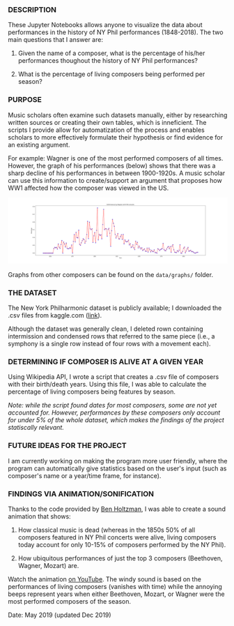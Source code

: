 ### DESCRIPTION

These Jupyter Notebooks allows anyone to visualize the data about performances in the history of NY Phil performances (1848-2018). The two main questions that I answer are:

1) Given the name of a composer, what is the percentage of his/her performances thoughout the history of NY Phil performances?

2) What is the percentage of living composers being performed per season?

### PURPOSE

Music scholars often examine such datasets manually, either by researching written sources or creating their own tables, which is inneficient. The scripts I provide allow for automatization of the process and enables scholars to more effectively formulate their hypothesis or find evidence for an existing argument.

For example: Wagner is one of the most performed composers of all times. However, the graph of his performances (below) shows that there was a sharp decline of his performances in between 1900-1920s. A music scholar can use this information to create/support an argument that proposes how WW1 affected how the composer was viewed in the US.  

![Wagner graph]( data/graphs/Wagner.png "Logo Title Text 1")

Graphs from other composers can be found on the <code>data/graphs/</code> folder.

### THE DATASET

The New York Philharmonic dataset is publicly available; I downloaded the .csv files from kaggle.com ([link](https://www.kaggle.com/nyphil/perf-history)).

Although the dataset was generally clean, I deleted rown containing intermission and condensed rows that referred to the same piece (i.e., a symphony is a single row instead of four rows with a movement each).

### DETERMINING IF COMPOSER IS ALIVE AT A GIVEN YEAR

Using Wikipedia API, I wrote a script that creates a .csv file of composers with their birth/death years. Using this file, I was able to calculate the percentage of living composers being features by season.

<em> Note: while the script found dates for most composers, some are not yet accounted for. However, performances by these composers only account for under 5% of the whole dataset, which makes the findings of the project statiscally relevant.</em>  

### FUTURE IDEAS FOR THE PROJECT

I am currently working on making the program more user friendly, where the program can automatically give statistics based on the user's input (such as composer's name or a year/time frame, for instance).  

### FINDINGS VIA ANIMATION/SONIFICATION

Thanks to the code provided by [Ben Holtzman](https://github.com/benholtzman/datamovies), I was able to create a sound animation that shows:

1) How classical music is dead (whereas in the 1850s 50% of all composers featured in NY Phil concerts were alive, living composers today account for only 10-15% of composers performed by the NY Phil).

2) How ubiquitous performances of just the top 3 composers (Beethoven, Wagner, Mozart) are.

Watch the animation [on YouTube](https://youtu.be/9nW32ANbVeo). The windy sound is based on the performances of living composers (vanishes with time) while the annoying beeps represent years when either Beethoven, Mozart, or Wagner were the most performed composers of the season. 

Date: May 2019 (updated Dec 2019)




